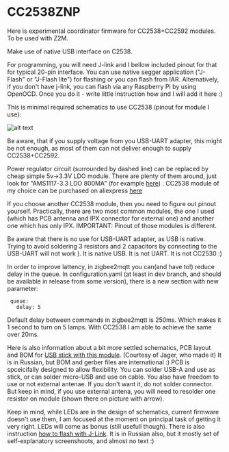 # CC2538ZNP

Here is experimental coordinator firmware for CC2538+CC2592 modules.
To be used with Z2M.

Make use of native USB interface on C2538.

For programming, you will need J-link and I bellow included pinout for that for typical 20-pin interface.
You can use native segger application ("J-Flash" or "J-Flash lite") for flashing or you can flash from IAR.
Alternatively, if you don't have j-link, you can flash via any Raspberry Pi by using OpenOCD.
Once you do it - write little instruction how and I will add it here :)

This is minimal required schematics to use CC2538 (pinout for module I use):

![alt text](https://github.com/antst/CC2538ZNP/raw/master/60423818-46deb400-9bef-11e9-8f71-8024a5a03d4e.png)

Be aware, that if you supply voltage from you USB-UART adapter, this might be not enough, as most of them can not deliver enough to supply CC2538+CC2592.

Power regulator circuit (surrounded by dashed line) can be replaced by cheap simple 5v->3.3V LDO module. There are plenty of them around, just look for "AMS1117-3.3 LDO 800MA" (for example [here](https://www.aliexpress.com/item/32922450122.html?spm=a2g0o.productlist.0.0.3a7e2ecaem569r&algo_pvid=f52e3e39-9aa4-4b91-9210-d27a42d0f9a3&algo_expid=f52e3e39-9aa4-4b91-9210-d27a42d0f9a3-0&btsid=0cea64fe-6865-4948-8788-e196db6ea69f&ws_ab_test=searchweb0_0%2Csearchweb201602_10%2Csearchweb201603_52)) . CC2538 module of my choice can be purchased on aliexpress [here](https://www.aliexpress.com/item/32880588264.html?spm=a2g0o.productlist.0.0.524e330f3GDjsD&algo_pvid=a6d79351-16aa-4ca5-b4b1-4a6e16e471c4&algo_expid=a6d79351-16aa-4ca5-b4b1-4a6e16e471c4-0&btsid=91c32439-1f9d-4f4d-8f25-a1425eb1bc31&ws_ab_test=searchweb0_0%2Csearchweb201602_10%2Csearchweb201603_52)

If you choose another CC2538 module, then you need to figure out pinout yourself. Practically, there are two most common modules, the one I used (which has PCB antenna and IPX connector for external one) and another one which has only IPX. IMPORTANT: Pinout of those modules is different.

Be aware that there is no use for USB-UART adapter, as USB is native. Trying to avoid soldering 3 resistors and 2 capacitors by connecting to the USB-UART will not work ). It is native USB. It is not UART. It is not CC2530 :)

In order to improve lattency, in zigbee2mqtt you can(and have to!) reduce delay in the queue. In configuration.yaml (at least in dev branch, and should be available in release from some version), there is a new section with new parameter:

```
 queue:
   delay: 5
```

Default delay between commands in zigbee2mqtt is 250ms. Which makes it 1 second to turn on 5 lamps. With CC2538 I am able to achieve the same over 20ms. 

Here is also information about a bit more settled schematics, PCB layout and BOM for [USB stick with this module](https://modkam.ru/?p=1112#more-1112). (Courtesy of Jager, who made it) It is in Russian, but BOM and gerber files are international :) PCB is spceicifally designed to allow flexibility. You can solder USB-A and use as stick, or can solder micro-USB and use on cable. You also have freedom to use or not external antenae. If you don't want it, do not solder connector. But keep in mind, if you use external antena, you will need to resolder one resistor on module (shown there on picture with arrow).

Keep in mind, while LEDs are in the design of schematics, current firmware doesn't use them, I am focused at the moment on principal task of getting it very right. LEDs will come as bonus (still usefull though).
There is also instruction [how to flash with J-Link](https://modkam.ru/?p=1188). It is in Russian also, but it mostly set of self-explanatory screenshoots, and almost no text :)
